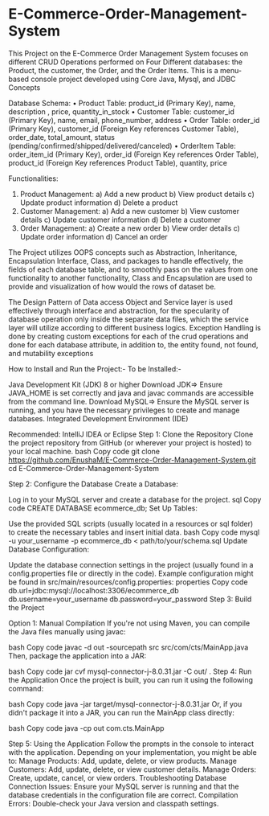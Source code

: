 # E-Commerce-Order-Management-System
This Project on the E-Commerce Order Management System focuses on different CRUD Operations performed on Four Different databases: the Product, the customer, the Order, and the Order Items. 
This is a menu-based console project developed using Core Java, Mysql, and JDBC Concepts

Database Schema:
•	Product Table: product_id (Primary Key), name, description , price, quantity_in_stock
•	Customer Table: customer_id (Primary Key), name, email, phone_number, address
•	Order Table: order_id (Primary Key),	customer_id (Foreign Key references Customer Table),	order_date,	total_amount,	status (pending/confirmed/shipped/delivered/canceled)
•	OrderItem Table: order_item_id (Primary Key),	order_id (Foreign Key references Order Table),	product_id (Foreign Key references Product Table),	quantity,	price

Functionalities:
1.	Product Management:
a)	Add a new product b)	View product details c)	Update product information d)	Delete a product
2.	Customer Management: a)	Add a new customer b)	View customer details c)	Update customer information d)	Delete a customer
3.	Order Management: a)	Create a new order b)	View order details c)	Update order information d)	Cancel an order

The Project utilizes OOPS concepts such as Abstraction, Inheritance, Encapsulation Interface, Class, and packages to handle effectively, the fields of each database table, and to smoothly pass on the values from one functionality to another functionality, Class and Encapsulation are used to provide and visualization of how would the rows of dataset be.

The Design Pattern of Data access Object and Service layer is used effectively through interface and abstraction, for the specularity of database operation only inside the separate data files, which the service layer will utilize according to different business logics.
Exception Handling is done by creating custom exceptions for each of the crud operations and done for each database attribute, in addition to, the entity found, not found, and mutability exceptions

How to Install and Run the Project:-
To be Installed:-

Java Development Kit (JDK) 8 or higher
Download JDK=> Ensure JAVA_HOME is set correctly and java and javac commands are accessible from the command line.
Download MySQL=> Ensure the MySQL server is running, and you have the necessary privileges to create and manage databases.
Integrated Development Environment (IDE)

Recommended: IntelliJ IDEA or Eclipse
Step 1: Clone the Repository
Clone the project repository from GitHub (or wherever your project is hosted) to your local machine.
bash
Copy code
git clone https://github.com/EnushaM/E-Commerce-Order-Management-System.git
cd E-Commerce-Order-Management-System

Step 2: Configure the Database
Create a Database:

Log in to your MySQL server and create a database for the project.
sql
Copy code
CREATE DATABASE ecommerce_db;
Set Up Tables:

Use the provided SQL scripts (usually located in a resources or sql folder) to create the necessary tables and insert initial data.
bash
Copy code
mysql -u your_username -p ecommerce_db < path/to/your/schema.sql
Update Database Configuration:

Update the database connection settings in the project (usually found in a config.properties file or directly in the code).
Example configuration might be found in src/main/resources/config.properties:
properties
Copy code
db.url=jdbc:mysql://localhost:3306/ecommerce_db
db.username=your_username
db.password=your_password
Step 3: Build the Project

Option 1: Manual Compilation
If you're not using Maven, you can compile the Java files manually using javac:

bash
Copy code
javac -d out -sourcepath src src/com/cts/MainApp.java
Then, package the application into a JAR:

bash
Copy code
jar cvf mysql-connector-j-8.0.31.jar -C out/ .
Step 4: Run the Application
Once the project is built, you can run it using the following command:

bash
Copy code
java -jar target/mysql-connector-j-8.0.31.jar
Or, if you didn't package it into a JAR, you can run the MainApp class directly:

bash
Copy code
java -cp out com.cts.MainApp

Step 5: Using the Application
Follow the prompts in the console to interact with the application. Depending on your implementation, you might be able to:
Manage Products: Add, update, delete, or view products.
Manage Customers: Add, update, delete, or view customer details.
Manage Orders: Create, update, cancel, or view orders.
Troubleshooting
Database Connection Issues: Ensure your MySQL server is running and that the database credentials in the configuration file are correct.
Compilation Errors: Double-check your Java version and classpath settings.


